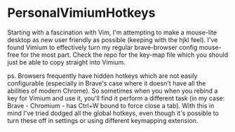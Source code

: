 # PersonalVimiumHotkeys
Starting with a fascination with Vim, I'm attempting to make a mouse-lite desktop as new user friendly as possible (keeping with the hjkl feel). I've found Vimium to effectively turn my regular brave-browser config mouse-free for the most part. Check the repo for the key-map file which you should just be able to copy straight into Vimium.

ps. Browsers frequently have hidden hotkeys which are not easily configurable (especially in Brave's case where it doesn't have all the abilities of modern Chrome). So sometimes when you when you rebind a key for Vimium and use it, you'll find it perform a different task (in my case: Brave - Chromium - has Ctrl+W bound to force close a tab). With this in mind I've tried dodged all the global hotkeys, even though it's possible to turn these off in settings or using different keymapping extension.
